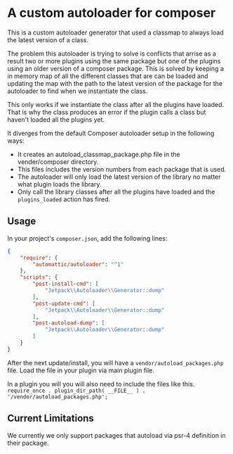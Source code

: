 A custom autoloader for composer
=====================================

This is a custom autoloader generator that used a classmap to always load the latest version of a class.

The problem this autoloader is trying to solve is conflicts that arrise as a result two or more plugins using the same package 
but one of the plugins  using an older version of a composer package. This is solved by keeping a in memory map of all 
the different classes that are can be loaded and updating the map with the path to the latest version of the package 
for the autoloader to find when we instantiate the class.

This only works if we instantiate the class after all the plugins have loaded. That is why the class produces an error 
if the plugin calls a class but haven't loaded all the plugins yet. 

It diverges from the default Composer autoloader setup in the following ways:

* It creates an autoload_classmap_package.php file in the vender/composer directory.
* This files includes the version numbers from each package that is used. 
* The autoloader will only load the latest version of the library no matter what plugin loads the library. 
* Only call the library classes after all the plugins have loaded and the `plugins_loaded` action has fired. 

Usage
-----

In your project's `composer.json`, add the following lines:

```json
{
    "require": {
        "automattic/autoloader": "^1"
    },
    "scripts": {
        "post-install-cmd": [
            "Jetpack\\Autoloader\\Generator::dump"
        ],
        "post-update-cmd": [
            "Jetpack\\Autoloader\\Generator::dump"
        ],
        "post-autoload-dump": [
            "Jetpack\\Autoloader\\Generator::dump"
        ]
    }
}
```

After the next update/install, you will have a `vendor/autoload_packages.php` file. 
Load the file in your plugin via main plugin file.

In a plugin you will you will also need to include the files like this.
`require_once . plugin_dir_path( __FILE__ ) . '/vendor/autoload_packages.php';`



Current Limitations
-----

We currently we only support packages that autoload via psr-4 definition in their package.